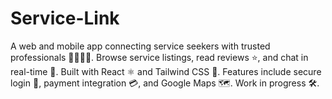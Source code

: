 # Service-Link
A web and mobile app connecting service seekers with trusted professionals 🧑‍🔧👩‍🔧. Browse service listings, read reviews ⭐, and chat in real-time 💬. Built with React ⚛️ and Tailwind CSS 🎨. Features include secure login 🔐, payment integration 💳, and Google Maps 🗺️. Work in progress 🛠️.
